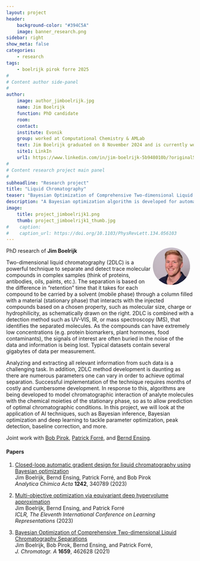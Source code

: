 ```yaml
---
layout: project
header: 
    background-color: "#394C5A"
    image: banner_research.png
sidebar: right
show_meta: false	
categories:
    - research
tags:
    - boelrijk pirok forre 2025
#
# Content author side-panel
#
author:
    image: author_jimboelrijk.jpg
    name: Jim Boelrijk
    function: PhD candidate
    room: 
    contact:  
    institute: Evonik
    group: worked at Computational Chemistry & AMLab
    text: Jim Boelrijk graduated on 8 November 2024 and is currently working as an expert Data Scientist at Evonik
    site1: LinkIn
    url1: https://www.linkedin.com/in/jim-boelrijk-5b948010b/?originalSubdomain=nl
#
# Content research project main panel
#
subheadline: "Research project"
title: "Liquid Chromatography"
teaser: "Bayesian Optimization of Comprehensive Two-dimensional Liquid Chromatography Separations"
description: "A Bayesian optimization algorithm is developed for automated and unsupervised development of gradient programs. The algorithm was tailored to liquid chromatography using a Gaussian process model with a novel covariance kernel. The algorithm can operate in both the single- and multi-objective setting."
image:
    title: project_jimboelrijk1.png
    thumb: project_jimboelrijk1_thumb.jpg
#    caption: 
#    caption_url: https://doi.org/10.1103/PhysRevLett.134.056103
---
```


<img src="../../members/JimBoelrijk2.jpg" alt="Jim Boelrijk" width="100"
     style="float: right; margin-right: 10px; border-radius:50%;" />

PhD research of **Jim Boelrijk**

Two-dimensional liquid chromatography (2DLC) is a powerful technique
to separate and detect trace molecular compounds in complex samples
(think of proteins, antibodies, oils, paints, etc.). The separation is
based on the difference in “retention” time that it takes for each
compound to be carried by a solvent (mobile phase) through a column
filled with a material (stationary phase) that interacts with the
injected compounds based on a chosen property, such as molecular size,
charge or hydrophilicity, as schematically drawn on the right. 2DLC is
combined with a detection method such as UV-VIS, IR, or mass
spectroscopy (MS), that identifies the separated molecules. As the
compounds can have extremely low concentrations (e.g. protein
biomarkers, plant hormones, food contaminants), the signals of
interest are often buried in the noise of the data and information is
being lost. Typical datasets contain several gigabytes of data per
measurement.

Analyzing and extracting all relevant information from such data is a
challenging task. In addition, 2DLC method development is daunting as
there are numerous parameters one can vary in order to achieve optimal
separation. Successful implementation of the technique requires months
of costly and cumbersome development. In response to this, algorithms
are being developed to model chromatographic interaction of analyte
molecules with the chemical moieties of the stationary phase, so as to
allow prediction of optimal chromatographic conditions. In this
project, we will look at the application of AI techniques, such as
Bayesian inference, Bayesian optimization and deep learning to tackle
parameter optimization, peak detection, baseline correction, and
more. 

Joint work with [Bob Pirok][2], [Patrick Forré][3], and
[Bernd Ensing][4].

#### Papers

1. [Closed-loop automatic gradient design for liquid chromatography using Bayesian optimization][6]  
Jim Boelrijk, Bernd Ensing, Patrick Forré, and Bob Pirok  
*Analytica Chimica Acta* **1242**, 340789 (2023)

1. [Multi-objective optimization via equivariant deep hypervolume approximation][5]   
Jim Boelrijk, Bernd Ensing, and Patrick Forré   
*ICLR, The Eleventh International Conference on Learning Representations* (2023)

1. [Bayesian Optimization of Comprehensive Two-dimensional Liquid Chromatography Separations][1]   
Jim Boelrijk, Bob Pirok, Bernd Ensing, and Patrick Forré,   
*J. Chromatogr. A* **1659**, 462628 (2021)


[1]: https://doi.org/10.1016/j.chroma.2021.462628
[2]: https://www.uva.nl/profiel/p/i/b.w.j.pirok/b.w.j.pirok.html
[3]: https://www.uva.nl/en/profile/f/o/p.d.forre/p.d.forre.html
[4]: https://www.compchem.nl/staff_members/dr-ir-b-bernd-ensing/
[5]: https://openreview.net/pdf?id=fSa5IjNMmmi
[6]: https://linkinghub.elsevier.com/retrieve/pii/S0003267023000107
